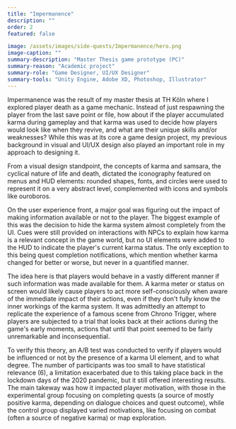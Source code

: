 ```yaml
---
title: "Impermanence"
description: ""
order: 2
featured: false

image: /assets/images/side-quests/Impermanence/hero.png
image-caption: ""
summary-description: "Master Thesis game prototype (PC)"
summary-reason: "Academic project"
summary-role: "Game Designer, UI/UX Designer"
summary-tools: "Unity Engine, Adobe XD, Photoshop, Illustrator"
---
```


Impermanence was the result of my master thesis at TH Köln where I explored player death as a game mechanic. Instead of just respawning the player from the last save point or file, how about if the player accumulated karma during gameplay and that karma was used to decide how players would look like when they revive, and what are their unique skills and/or weaknesses? While this was at its core a game design project, my previous background in visual and UI/UX design also played an important role in my approach to designing it.

From a visual design standpoint, the concepts of karma and samsara, the cyclical nature of life and death, dictated the iconography featured on menus and HUD elements: rounded shapes, fonts, and circles were used to represent it on a very abstract level, complemented with icons and symbols like ouroboros.

On the user experience front, a major goal was figuring out the impact of making information available or not to the player. The biggest example of this was the decision to hide the karma system almost completely from the UI. Cues were still provided on interactions with NPCs to explain how karma is a relevant concept in the game world, but no UI elements were added to the HUD to indicate the player's current karma status. The only exception to this being quest completion notifications, which mention whether karma changed for better or worse, but never in a quantified manner.

The idea here is that players would behave in a vastly different manner if such information was made available for them. A karma meter or status on screen would likely cause players to act more self-consciously when aware of the immediate impact of their actions, even if they don't fully know the inner workings of the karma system. It was admittedly an attempt to replicate the experience of a famous scene from Chrono Trigger, where players are subjected to a trial that looks back at their actions during the game's early moments, actions that until that point seemed to be fairly unremarkable and inconsequential.

To verify this theory, an A/B test was conducted to verify if players would be influenced or not by the presence of a karma UI element, and to what degree. The number of participants was too small to have statistical relevance (6), a limitation exacerbated due to this taking place back in the lockdown days of the 2020 pandemic, but it still offered interesting results. The main takeway was how it impacted player motivation, with those in the experimental group focusing on completing quests (a source of mostly positive karma, depending on dialogue choices and quest outcome), while the control group displayed varied motivations, like focusing on combat (often a source of negative karma) or map exploration.